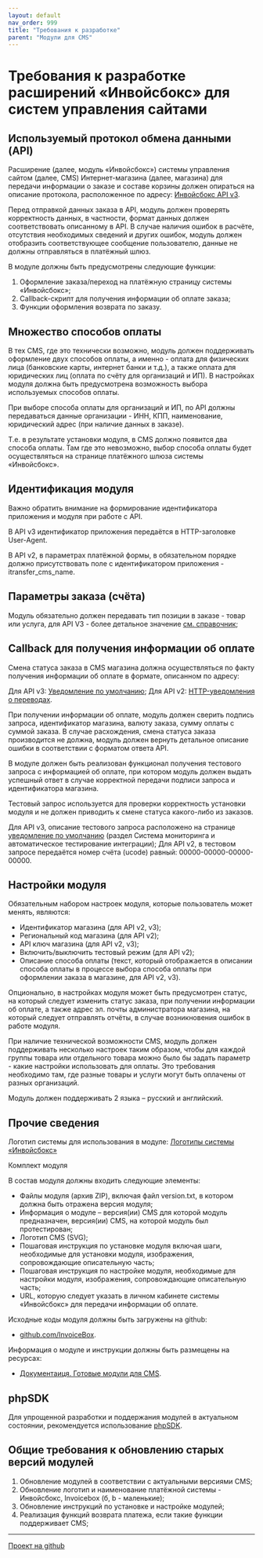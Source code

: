 ```yaml
---
layout: default
nav_order: 999
title: "Требования к разработке"
parent: "Модули для CMS"
---
```


# Требования к разработке расширений «Инвойсбокс» для систем управления сайтами

## Используемый протокол обмена данными (API)

Расширение (далее, модуль «Инвойсбокс») системы управления сайтом (далее, CMS) Интернет-магазина (далее, магазина)
для передачи информации о заказе и составе корзины должен опираться на описание протокола, расположенное по адресу:
[Инвойсбокс API v3](https://docs.invoicebox.ru/).

Перед отправкой данных заказа в API, модуль должен проверять корректность данных, в частности, формат данных должен
соответствовать описанному в API.  В случае наличия ошибок в расчёте, отсутствия необходимых сведений и других ошибок,
модуль должен отобразить соответствующее сообщение пользователю, данные не должны отправляться в платёжный шлюз.

В модуле должны быть предусмотрены следующие функции:
1. Оформление заказа/переход на платёжную страницу системы «Инвойсбокс»;
2. Callback-скрипт для получения информации об оплате заказа;
3. Функции оформления возврата по заказу.


## Множество способов оплаты

В тех CMS, где это технически возможно, модуль должен поддерживать оформление двух способов оплаты, а именно -
оплата для физических лица (банковские карты, интернет банки и т.д.), а также оплата для юридических лиц
(оплата по счёту для организаций и ИП). В настройках модуля должна быть предусмотрена возможность выбора
используемых способов оплаты.

При выборе способа оплаты для организаций и ИП, по API должны передаваться данные организации - ИНН, КПП,
наименование, юридический адрес (при наличие данных в заказе).

Т.е. в результате установки модуля, в CMS должно появится два способа оплаты. Там где это невозможно,
выбор способа оплаты будет осуществляться на странице платёжного шлюза системы «Инвойсбокс».


## Идентификация модуля

Важно обратить внимание на формирование идентификатора приложения и модуля при работе с API. 

В API v3 идентификатор приложения передаётся в HTTP-заголовке User-Agent. 

В API v2, в параметрах платёжной формы, в обязательном порядке должно присутствовать поле с идентификатором
приложения - itransfer_cms_name. 


## Параметры заказа (счёта)

Модуль обязательно должен передавать тип позиции в заказе - товар или услуга, для API V3 - более детальное
значение [см. справочник](/docs/dictionary/tag2108/);


## Callback для получения информации об оплате

Смена статуса заказа в CMS магазина должна осуществляться по факту получения информации об оплате в формате,
описанном по адресу:

Для API v3: [Уведомление по умолчанию](/docs/notification/status/); 
Для API v2: [HTTP-уведомления о переводах](https://www.invoicebox.ru/ru/integration/webapi/notify/defaulthttp/). 

При получении информации об оплате, модуль должен сверить подпись запроса, идентификатор магазина, валюту заказа,
сумму оплаты с суммой заказа. В случае расхождения, смена статуса заказа производится не должна, модуль должен
вернуть детальное описание ошибки в соответствии с форматом ответа API.

В модуле должен быть реализован функционал получения тестового запроса с информацией об оплате, при котором модуль
должен выдать успешный ответ в случае корректной передачи подписи запроса и идентификатора магазина.

Тестовый запрос используется для проверки корректность установки модуля и не должен приводить к смене статуса
какого-либо из заказов.

Для API v3, описание тестового запроса расположено на странице [уведомление по умолчанию](/docs/notification/status/) (раздел Система мониторинга и автоматическое тестирование интеграции); 
Для API v2, в тестовом запросе передаётся номер счёта (ucode) равный: 00000-00000-00000-00000. 


## Настройки модуля

Обязательным набором настроек модуля, которые пользователь может менять, являются:

- Идентификатор магазина (для API v2, v3);
- Региональный код магазина (для API v2);
- API ключ магазина (для API v2, v3);
- Включить/выключить тестовый режим (для API v2);
- Описание способа оплаты (текст, который отображается в описании способа оплаты в процессе выбора способа оплаты при оформлении заказа в магазине, для API v2, v3).

Опционально, в настройках модуля может быть предусмотрен статус, на который следует изменить статус заказа, при получении информации
об оплате, а также адрес эл. почты администратора магазина, на который следует отправлять отчёты, в случае возникновения ошибок в работе модуля.

При наличие технической возможности CMS, модуль должен поддерживать несколько настроек таким образом, чтобы для каждой группы товара
или отдельного товара можно было бы задать параметр - какие настройки использовать для оплаты. Это требования необходимо там, где
разные товары и услуги могут быть оплачены от разных организаций.

Модуль должен поддерживать 2 языка – русский и английский.


## Прочие сведения

Логотип системы для использования в модуле: [Логотипы системы «Инвойсбокс»](https://www.invoicebox.ru/ru/press.html)

Комплект модуля

В состав модуля должны входить следующие элементы:

- Файлы модуля (архив ZIP), включая файл version.txt, в котором должна быть отражена версия модуля; 
- Информация о модуле – версия(ии) CMS для которой модуль предназначен, версия(ии) CMS, на которой модуль был протестирован;
- Логотип CMS (SVG);
- Пошаговая инструкция по установке модуля включая шаги, необходимые для установки модуля, изображения, сопровождающие описательную часть;
- Пошаговая инструкция по настройке модуля, необходимые для настройки модуля, изображения, сопровождающие описательную часть;
- URL, которую следует указать в личном кабинете системы «Инвойсбокс» для передачи информации об оплате.

Исходные коды модуля должны быть загружены на github:
- [github.com/InvoiceBox](https://github.com/InvoiceBox).

Информация о модуле и инструкции должны быть размещены на ресурсах:
- [Документаиця. Готовые модули для CMS](https://docs.invoicebox.ru/cms/cms).


## phpSDK

Для упрощенной разработки и поддержания модулей в актуальном состоянии, рекомендуется использование [phpSDK](/docs/sdk/sdk/).


## Общие требования к обновлению старых версий модулей

1. Обновление модулей в соответствии с актуальными версиями CMS;
2. Обновление логотип и наименование платёжной системы - Инвойсбокс, Invoicebox (б, b - маленькие);
3. Обновление инструкций по установке и настройке модулей;
4. Реализация функций возврата платежа, если такие функции поддерживает CMS;

---

[Проект на github](https://github.com/InvoiceBox/)
